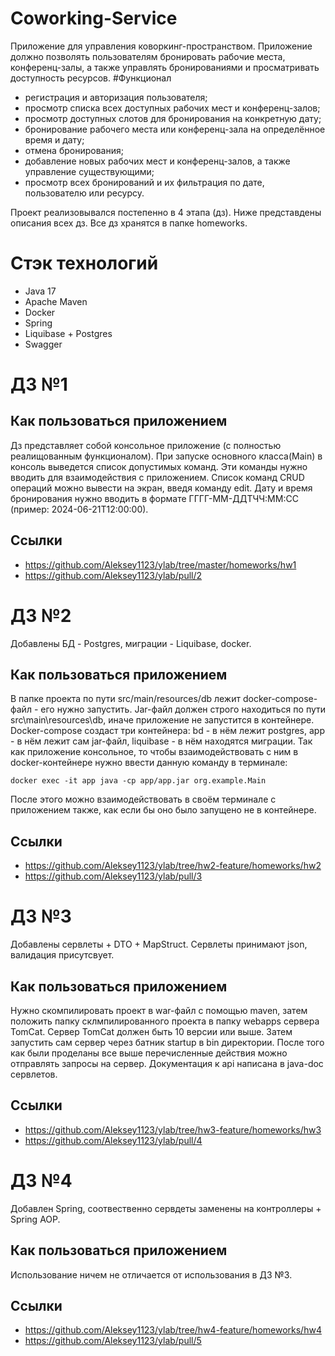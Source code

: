 # Coworking-Service
  Приложение для управления коворкинг-пространством. Приложение должно позволять пользователям бронировать рабочие места, конференц-залы, а также управлять бронированиями и просматривать доступность ресурсов.
#Функционал
  - регистрация и авторизация пользователя;
  - просмотр списка всех доступных рабочих мест и конференц-залов;
  - просмотр доступных слотов для бронирования на конкретную дату;
  - бронирование рабочего места или конференц-зала на определённое время и дату;
  - отмена бронирования;
  - добавление новых рабочих мест и конференц-залов, а также управление существующими;
  - просмотр всех бронирований и их фильтрация по дате, пользователю или ресурсу. 

Проект реализовывался постепенно в 4 этапа (дз). Ниже представдены описания всех дз. Все дз хранятся в папке homeworks. 

# Стэк технологий
- Java 17
- Apache Maven
- Docker
- Spring
- Liquibase + Postgres
- Swagger

# ДЗ №1

## Как пользоваться приложением 
  Дз представляет собой консольное приложение (с полностью реалищованным функционалом). При запуске основного класса(Main) в консоль выведется список допустимых команд. Эти команды нужно вводить для взаимодействия с приложением. Список команд CRUD операций можно вывести на экран, введя команду edit. Дату и время бронирования нужно вводить в формате ГГГГ-ММ-ДДTЧЧ:ММ:CC (пример: 2024-06-21T12:00:00).

## Ссылки
- https://github.com/Aleksey1123/ylab/tree/master/homeworks/hw1
- https://github.com/Aleksey1123/ylab/pull/2

# ДЗ №2
  Добавлены БД - Postgres, миграции - Liquibase, docker.

## Как пользоваться приложением
  В папке проекта по пути src/main/resources/db лежит docker-compose-файл - его нужно запустить. Jar-файл должен строго находиться по пути src\main\resources\db, иначе приложение не запустится в контейнере. Docker-compose создаст три контейнера: bd - в нём лежит postgres, app - в нём лежит сам jar-файл, liquibase - в нём находятся миграции. Так как приложение консольное, то чтобы взаимодействовать с ним в docker-контейнере нужно ввести данную команду в терминале: 
````
docker exec -it app java -cp app/app.jar org.example.Main
````
После этого можно взаимодействовать в своём терминале с приложением также, как если бы оно было запущено не в контейнере.

## Ссылки
- https://github.com/Aleksey1123/ylab/tree/hw2-feature/homeworks/hw2
- https://github.com/Aleksey1123/ylab/pull/3

# ДЗ №3
  Добавлены сервлеты + DTO + MapStruct. Сервлеты принимают json, валидация присутсвует.

## Как пользоваться приложением
  Нужно скомпилировать проект в war-файл с помощью maven, затем положить папку склмпилированного проекта в папку webapps сервера TomCat. Сервер TomCat должен быть 10 версии или выше. Затем запустить сам сервер через батник startup в bin директории. После того как были проделаны все выше перечисленные действия можно отправлять запросы на сервер. Документация к api написана в java-doc сервлетов.

## Ссылки
- https://github.com/Aleksey1123/ylab/tree/hw3-feature/homeworks/hw3
- https://github.com/Aleksey1123/ylab/pull/4

# ДЗ №4
  Добавлен Spring, соотвественно сервдеты заменены на контроллеры + Spring AOP.

## Как пользоваться приложением
  Использование ничем не отличается от использования в ДЗ №3.

## Ссылки
- https://github.com/Aleksey1123/ylab/tree/hw4-feature/homeworks/hw4
- https://github.com/Aleksey1123/ylab/pull/5
